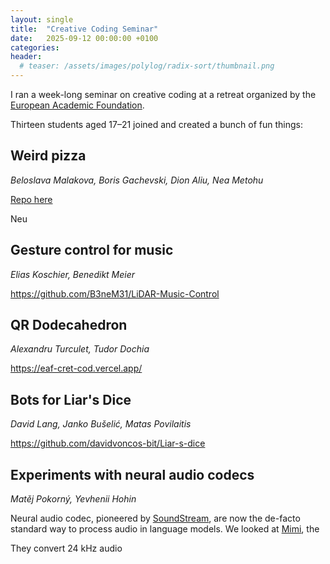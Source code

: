 ```yaml
---
layout: single
title:  "Creative Coding Seminar"
date:   2025-09-12 00:00:00 +0100
categories:
header:
  # teaser: /assets/images/polylog/radix-sort/thumbnail.png
---
```


I ran a week-long seminar on creative coding at a retreat
organized by the [European Academic Foundation](https://europeanacademicfoundation.eu/).

Thirteen students aged 17–21 joined and created a bunch of fun things:

## Weird pizza

_Beloslava Malakova, Boris Gachevski, Dion Aliu, Nea Metohu_

[Repo here](https://github.com/beloslavamalakova/eaf-segment)

Neu

## Gesture control for music

_Elias Koschier, Benedikt Meier_

https://github.com/B3neM31/LiDAR-Music-Control

## QR Dodecahedron

_Alexandru Turculet, Tudor Dochia_

https://eaf-cret-cod.vercel.app/

## Bots for Liar's Dice

_David Lang, Janko Bušelić, Matas Povilaitis_

https://github.com/davidvoncos-bit/Liar-s-dice

## Experiments with neural audio codecs

_Matěj Pokorný, Yevhenii Hohin_

Neural audio codec, pioneered by [SoundStream](https://arxiv.org/abs/2107.03312),
are now the de-facto standard way to process audio in language models.
We looked at [Mimi](https://huggingface.co/kyutai/mimi), the 

They convert 24 kHz audio